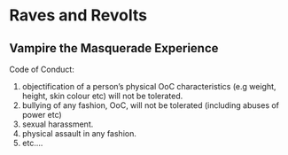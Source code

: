 # Raves and Revolts
## Vampire the Masquerade Experience

Code of Conduct: 
<ol>
  <li>objectification of a person’s physical OoC characteristics (e.g weight, height, skin colour etc) will not be tolerated.</li>
  <li>bullying of any fashion, OoC,  will not be tolerated (including abuses of power etc)</li>
  <li>sexual harassment.</li>
  <li>physical assault in any fashion.</li>
  <li>etc....</li>
</ol>
